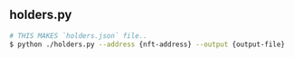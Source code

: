 ## holders.py

```bash
# THIS MAKES `holders.json` file..
$ python ./holders.py --address {nft-address} --output {output-file}
```
